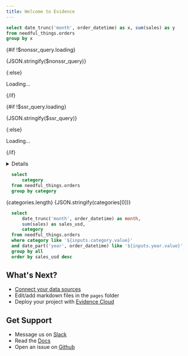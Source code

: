 ```yaml
---
title: Welcome to Evidence
---
```


<script>
	import { buildQuery } from "@evidence-dev/component-utilities/buildQuery";

	const nonssr_query = buildQuery("SELECT category, COUNT(*) as count FROM needful_things.orders GROUP BY category", "nonssr");
	const ssr_query = buildQuery("SELECT category, COUNT(*) * 2 as count FROM needful_things.orders GROUP BY category", "ssr", data.ssr_data, { knownColumns: data.ssr_columns });

	// replicate chart double loading
	setTimeout(() => {
		sales_month = sales_month;
	}, 1400);
</script>

```sql sales_month
select date_trunc('month', order_datetime) as x, sum(sales) as y
from needful_things.orders
group by x
```

<BarChart data={sales_month} title="Sales by Month" x=x y=y />

{#if !$nonssr_query.loading}

<span data-testid="loaded-1">{JSON.stringify($nonssr_query)}</span>

{:else}

<span data-testid="loading-1">Loading...</span>

{/if}

{#if !$ssr_query.loading}

<span data-testid="loaded-2">{JSON.stringify($ssr_query)}</span>

{:else}

<span data-testid="loading-2">Loading...</span>

{/if}

<DataTable data={ssr_query} />

<Details title='How to edit this page'>

This page can be found in your project at `/pages/index.md`. Make a change to the markdown file and save it to see the change take effect in your browser.

</Details>

```sql categories
  select
      category
  from needful_things.orders
  group by category
```

<span data-testid="category-count">{categories.length}</span>
<span data-testid="category-0">{JSON.stringify(categories[0])}</span>

<Dropdown data={categories} name=category value=category>
    <DropdownOption value="%" valueLabel="All Categories"/>
</Dropdown>

<Dropdown data={categories} name=category2 value=category />

<Dropdown name=year>
    <DropdownOption value=% valueLabel="All Years"/>
    <DropdownOption value=2019/>
    <DropdownOption value=2020/>
    <DropdownOption value=2021/>
</Dropdown>

<Dropdown name=year2>
    <DropdownOption value=2019/>
    <DropdownOption value=2020/>
    <DropdownOption value=2021/>
</Dropdown>

```sql orders_by_category
  select
      date_trunc('month', order_datetime) as month,
      sum(sales) as sales_usd,
      category
  from needful_things.orders
  where category like '${inputs.category.value}'
  and date_part('year', order_datetime) like '${inputs.year.value}'
  group by all
  order by sales_usd desc
```

<DataTable data={orders_by_category} />

<BarChart
    data={orders_by_category}
    x=month
    y=sales_usd
    series=category
/>

## What's Next?

- [Connect your data sources](settings)
- Edit/add markdown files in the `pages` folder
- Deploy your project with [Evidence Cloud](https://evidence.dev/cloud)

## Get Support

- Message us on [Slack](https://slack.evidence.dev/)
- Read the [Docs](https://docs.evidence.dev/)
- Open an issue on [Github](https://github.com/evidence-dev/evidence)
